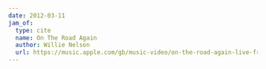 ```yaml
---
date: 2012-03-11
jam_of:
  type: cite
  name: On The Road Again
  author: Willie Nelson
  url: https://music.apple.com/gb/music-video/on-the-road-again-live-from-austin-city-limits-1990/1573815395
---
```

